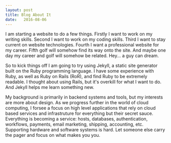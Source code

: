```yaml
---
layout: post
title: Blog About It
date:   2016-08-06
---
```


I am starting a website to do a few things.  Firstly I want to work on my writing skills.  Second I want to work on my coding skills.  Third I want to stay current on website technologies.  Fourth I want a professional website for my career.  Fifth golf will somehow find its way onto the site.  And maybe one day my career and golf will somehow be related.  Hey... a guy can dream.

So to kick things off I am going to try using Jekyll, a static site generator built on the Ruby programming language. I have some experience with Ruby, as well as Ruby on Rails (RoR), and find Ruby to be extremely readable.  I thought about using Rails, but it's overkill for what I want to do.  And Jekyll helps me learn something new.

My background is primarily in backend systems and tools, but my interests are more about design.  As we progress further in the world of cloud computing, I forsee a focus on high level applications that rely on cloud based services and infrastruture for everything but their secret sauce.  Everything is becoming a service:  hosts, databases, authentication, workflows, payments, email marketing, shipping, accounting, etc.  Supporting hardware and software systems is hard.  Let someone else carry the pager and focus on what makes you you.
